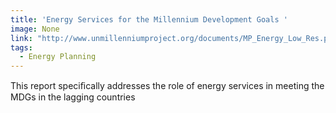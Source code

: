 ```yaml
---
title: 'Energy Services for the Millennium Development Goals '
image: None
link: "http://www.unmillenniumproject.org/documents/MP_Energy_Low_Res.pdf"
tags:
  - Energy Planning
---
```


 This report speciﬁcally addresses the role of energy services in meeting the MDGs in the lagging countries
